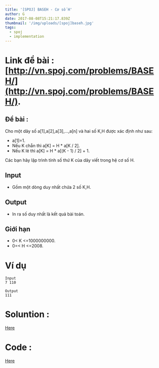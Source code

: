 ```yaml
---
title: '[SPOJ] BASEH - Cơ số H'
author: G
date: 2017-08-08T15:21:17.839Z
thumbnail: '/img/uploads/[spoj]baseh.jpg'
tags:
  - spoj
  - implementation
---
```

# Link đề bài : [http://vn.spoj.com/problems/BASEH/](http://vn.spoj.com/problems/BASEH/).

## Đề bài :
Cho một dãy số a\[1\],a\[2\],a\[3\],...,a\[n\] và hai số K,H được xác định như sau:

* a\[1\]=1.
* Nếu K chẵn thì a\[K\] = H \* a\[K / 2\].
* Nếu K lẻ thì a\[K\] = H \* a\[\(K - 1\) / 2\] + 1.

Các bạn hãy lập trình tính số thứ K của dãy viết trong hệ cơ số H.

## Input

* Gồm một dòng duy nhất chứa 2 số K,H.

## Output

* In ra số duy nhất là kết quả bài toán.

## Giới hạn

* 0&lt; K &lt;=1000000000.
* 0=&lt; H &lt;=2008.

# Ví dụ

```
Input
7 110

Output
111
```

# Soluntion :
[Here](http://viahold.com/YJi)

# Code :
[Here](http://viahold.com/YKY)



